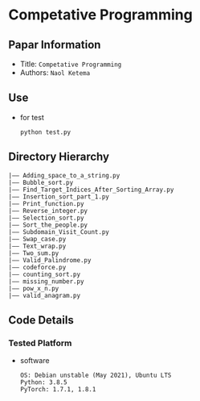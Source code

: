 Competative Programming
===

## Papar Information
- Title:  `Competative Programming`
- Authors:  `Naol Ketema`


## Use

- for test
  ```
  python test.py
  ```


## Directory Hierarchy
```
|—— Adding_space_to_a_string.py
|—— Bubble_sort.py
|—— Find_Target_Indices_After_Sorting_Array.py
|—— Insertion_sort_part_1.py
|—— Print_function.py
|—— Reverse_integer.py
|—— Selection_sort.py
|—— Sort_the_people.py
|—— Subdomain_Visit_Count.py
|—— Swap_case.py
|—— Text_wrap.py
|—— Two_sum.py
|—— Valid_Palindrome.py
|—— codeforce.py
|—— counting_sort.py
|—— missing_number.py
|—— pow_x_n.py
|—— valid_anagram.py
```
## Code Details
### Tested Platform
- software
  ```
  OS: Debian unstable (May 2021), Ubuntu LTS
  Python: 3.8.5 
  PyTorch: 1.7.1, 1.8.1
  ```

